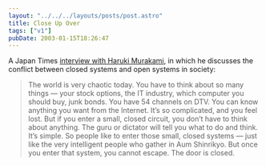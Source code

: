 ```yaml
---
layout: "../../../layouts/posts/post.astro"
title: Close Up Over
tags: ["v1"]
pubDate: 2003-01-15T18:26:47
---
```


A Japan Times [interview with Haruki Murakami][1], in which he discusses the conflict between closed systems and open systems in society:

> The world is very chaotic today. You have to think about so many things &#8212; your stock options, the IT industry, which computer you should buy, junk bonds. You have 54 channels on DTV. You can know anything you want from the Internet. It&#8217;s so complicated, and you feel lost. But if you enter a small, closed circuit, you don&#8217;t have to think about anything. The guru or dictator will tell you what to do and think. It&#8217;s simple. So people like to enter those small, closed systems &#8212; just like the very intelligent people who gather in Aum Shinrikyo. But once you enter that system, you cannot escape. The door is closed.

[1]: http://www.japantimes.co.jp/cgi-bin/getarticle.pl5?fl20021201a4.htm "The Japan Times: Haruki Murakami - Writer on the borderline"
